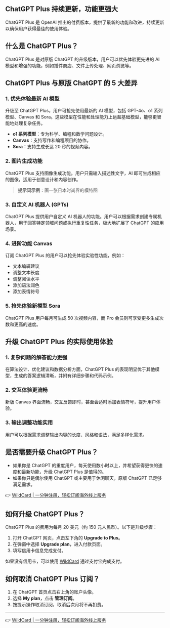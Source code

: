 ## ChatGPT Plus 持续更新，功能更强大

ChatGPT Plus 是 OpenAI 推出的付费版本，提供了最新的功能和改进，持续更新以确保用户获得最佳的使用体验。

## 什么是 ChatGPT Plus？

ChatGPT Plus 是对原版 ChatGPT 的升级版本，用户可以优先体验更先进的 AI 模型和增强的功能，例如插件商店、文件上传处理、网页浏览等。

## ChatGPT Plus 与原版 ChatGPT 的 5 大差异

### 1. 优先体验最新 AI 模型

升级至 ChatGPT Plus，用户可抢先使用最新的 AI 模型，包括 GPT-4o、o1 系列模型、Canvas 和 Sora。这些模型在性能和处理能力上远超基础模型，能够更智能地处理复杂任务。

- **o1 系列模型**：专为科学、编程和数学问题设计。
- **Canvas**：支持写作和编程项目的协作。
- **Sora**：支持生成长达 20 秒的视频内容。

### 2. 图片生成功能

ChatGPT Plus 支持图像生成功能。用户只需输入描述性文字，AI 即可生成相应的图像，适用于创意设计和内容创作。

> **提示词示例**：画一张日本时尚界的模特图

### 3. 自定义 AI 机器人 (GPTs)

ChatGPT Plus 提供用户自定义 AI 机器人的功能。用户可以根据需求创建专属机器人，用于回答特定领域问题或执行重复性任务，极大地扩展了 ChatGPT 的应用场景。

### 4. 进阶功能 Canvas

订阅 ChatGPT Plus 的用户可以抢先体验实验性功能，例如：

- 文本编辑建议
- 调整文本长度
- 调整阅读水平
- 添加语法润色
- 添加表情符号

### 5. 抢先体验新模型 Sora

ChatGPT Plus 用户每月可生成 50 次视频内容，而 Pro 会员则可享受更多生成次数和更高的速度。

## 升级 ChatGPT Plus 的实际使用体验

### 1. 复杂问题的解答能力更强

在算法设计、优化建议和数据分析方面，ChatGPT Plus 的表现明显优于其他模型，生成的答案逻辑清晰，并附有详细步骤和代码示例。

### 2. 交互体验更流畅

新版 Canvas 界面流畅，交互反馈即时，甚至会适时添加表情符号，提升用户体验。

### 3. 输出调整功能实用

用户可以根据需求调整输出内容的长度、风格和语法，满足多样化需求。

## 是否需要升级 ChatGPT Plus？

- 如果你是 ChatGPT 的重度用户，每天使用数小时以上，并希望获得更快的速度和最新功能，升级 ChatGPT Plus 是值得的。
- 如果你只是偶尔使用 ChatGPT 或主要用于休闲聊天，原版 ChatGPT 已足够满足需求。

👉 [WildCard | 一分钟注册，轻松订阅海外线上服务](https://bit.ly/bewildcard)

## 如何升级 ChatGPT Plus？

ChatGPT Plus 的费用为每月 20 美元（约 150 元人民币）。以下是升级步骤：

1. 打开 ChatGPT 网页，点击左下角的 **Upgrade to Plus**。
2. 在弹窗中选择 **Upgrade plan**，进入付款页面。
3. 填写信用卡信息完成支付。

如果没有信用卡，可以使用 [WildCard](https://bit.ly/bewildcard) 通过支付宝完成支付。

## 如何取消 ChatGPT Plus 订阅？

1. 在 ChatGPT 首页点击右上角的账户头像。
2. 选择 **My plan**，点击 **管理订阅**。
3. 按提示操作取消订阅，取消后次月将不再扣费。

---

👉 [WildCard | 一分钟注册，轻松订阅海外线上服务](https://bit.ly/bewildcard)